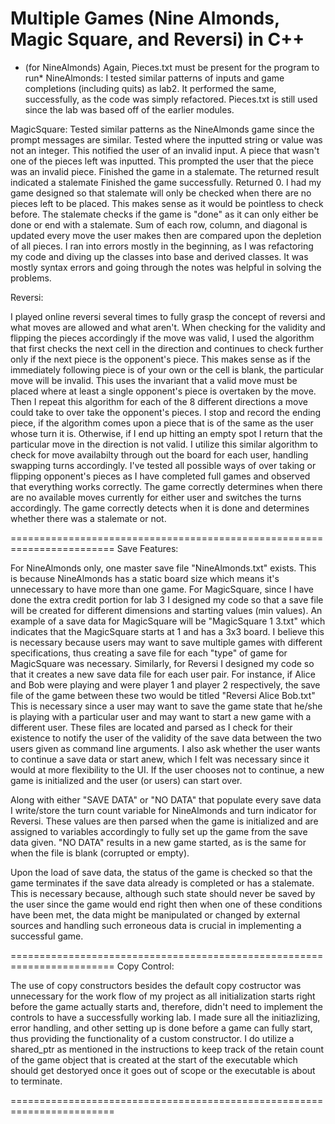 # Multiple Games (Nine Almonds, Magic Square, and Reversi) in C++


* (for NineAlmonds) Again, Pieces.txt must be present for the program to run*
NineAlmonds: 
I tested similar patterns of inputs and game completions (including quits)
as lab2. It performed the same, successfully, as the code was simply refactored.
Pieces.txt is still used since the lab was based off of the earlier modules. 

MagicSquare:
Tested similar patterns as the NineAlmonds game since the prompt messages are
similar. 
Tested where the inputted string or value was not an integer. This notified 
the user of an invalid input. 
A piece that wasn't one of the pieces left was inputted. This prompted
the user that the piece was an invalid piece.
Finished the game in a stalemate. The returned result indicated a stalemate
Finished the game successfully. Returned 0. 
I had my game designed so that stalemate will only be checked when there 
are no pieces left to be placed. This makes sense as it would be pointless
to check before. The stalemate checks if the game is "done" as it can only
either be done or end with a stalemate. 
Sum of each row, column, and diagonal is updated every move the user makes
then are compared upon the depletion of all pieces.
I ran into errors mostly in the beginning, as I was refactoring my code 
and diving up the classes into base and derived classes. It was mostly syntax
errors and going through the notes was helpful in solving the problems. 

Reversi:

I played online reversi several times to fully grasp the concept of 
reversi and what moves are allowed and what aren't. When checking for the
validity and flipping the pieces accordingly if the move was valid, I used
the algorithm that first checks the next cell in the direction and continues
to check further only if the next piece is the opponent's piece. This makes
sense as if the immediately following piece is of your own or the cell is blank,
the particular move will be invalid. This uses the invariant that a 
valid move must be placed where at least a single opponent's piece is 
overtaken by the move. Then I repeat this algorithm for each of the 8 
different directions a move could take to over take the opponent's pieces.
I stop and record the ending piece, if the algorithm comes upon a piece that 
is of the same as the user whose turn it is. Otherwise, if I end up hitting
an empty spot I return that the particular move in the direction is not valid.
I utilize this similar algorithm to check for move availabilty through out the
board for each user, handling swapping turns accordingly. I've tested all possible
ways of over taking or flipping opponent's pieces as I have completed full 
games and observed that everything works correctly. The game correctly 
determines when there are no available moves currently for either user and 
switches the turns accordingly. The game correctly detects when it is done 
and determines whether there was a stalemate or not. 

========================================================================
Save Features:

For NineAlmonds only, one master save file "NineAlmonds.txt" exists. This
is because NineAlmonds has a static board size which means it's unnecessary
to have more than one game. For MagicSquare, since I have done the extra
credit portion for lab 3 I designed my code so that a save file will be created
for different dimensions and starting values (min values). An example of 
a save data for MagicSquare will be "MagicSquare 1 3.txt" which indicates
that the MagicSquare starts at 1 and has a 3x3 board. I believe this is 
necessary because users may want to save multiple games with different
specifications, thus creating a save file for each "type" of game for 
MagicSquare was necessary. Similarly, for Reversi I designed my code so that 
it creates a new save data file for each user pair. For instance, if 
Alice and Bob were playing and were player 1 and player 2 respectively,
the save file of the game between these two would be titled "Reversi Alice Bob.txt"
This is necessary since a user may want to save the game state that he/she
is playing with a particular user and may want to start a new game with a 
different user. These files are located and parsed as I check for their 
existence to notify the user of the validity of the save data between 
the two users given as command line arguments. I also ask whether the 
user wants to continue a save data or start anew, which I felt was necessary
since it would at more flexibility to the UI. If the user chooses not to continue,
a new game is initialized and the user (or users) can start over. 

Along with either "SAVE DATA" or "NO DATA" that populate every save data
I write/store the turn count variable for NineAlmonds and turn indicator for 
Reversi. These values are then parsed when the game is initialized 
and are assigned to variables accordingly to fully set up the game from 
the save data given. "NO DATA" results in a new game started, as is the 
same for when the file is blank (corrupted or empty).

Upon the load of save data, the status of the game is checked so that 
the game terminates if the save data already is completed or has a stalemate.
This is necessary because, although such state should never be saved 
by the user since the game would end right then when one of these conditions
have been met, the data might be manipulated or changed by external sources
and handling such erroneous data is crucial in implementing a successful 
game. 

========================================================================
Copy Control:

The use of copy constructors besides the default copy costructor was 
unnecessary for the work flow of my project as all initialization starts
right before the game actually starts and, therefore, didn't need to implement
the controls to have a successfully working lab. I made sure all the 
initiazlizing, error handling, and other setting up is done before a game
can fully start, thus providing the functionality of a custom constructor.
I do utilize a shared_ptr as mentioned in the instructions to keep track
of the retain count of the game object that is created at the start of 
the executable which should get destoryed once it goes out of scope or the 
executable is about to terminate. 

========================================================================


